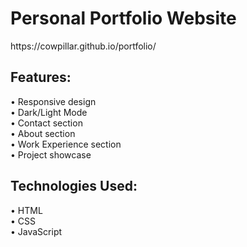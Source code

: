 <h1>Personal Portfolio Website</h1>
https://cowpillar.github.io/portfolio/

<h2>Features:</h2>
<p>
• Responsive design <br>
• Dark/Light Mode <br>
• Contact section <br>
• About section <br>
• Work Experience section <br>
• Project showcase
</p>

<h2>Technologies Used:</h2>
<p>
• HTML <br>
• CSS <br>
• JavaScript
</p>
